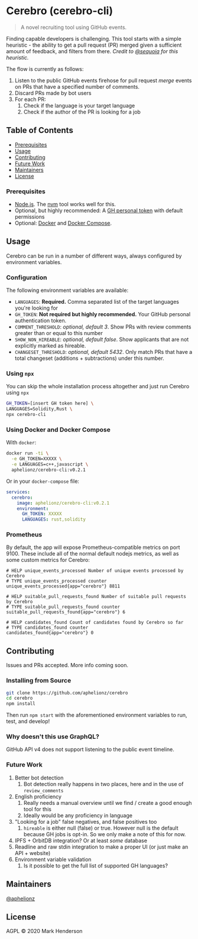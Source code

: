 # Cerebro (cerebro-cli)

> A novel recruiting tool using GitHub events.

Finding capable developers is challenging. This tool starts with a simple
heuristic - the ability to get a pull request (PR) merged given a sufficient
amount of feedback, and filters from there. _Credit to
[@sequoia](https://github.com/sequoia) for this heuristic._

The flow is currently as follows:

1. Listen to the public GitHub events firehose for pull request
_merge_ events on PRs that have a specified number of comments.
2. Discard PRs made by bot users
3. For each PR:
    1. Check if the language is your target language
    2. Check if the author of the PR is looking for a job

## Table of Contents

- [Prerequisites](#prerequisites)
- [Usage](#usage)
- [Contributing](#contributing)
- [Future Work](#future-work)
- [Maintainers](#maintainers)
- [License](#license)

### Prerequisites

- [Node.js](https://nodejs.org). The [nvm](https://nvm.sh) tool works well for
this.
- Optional, but highly recommended: A [GH personal token] with default
permissions
- Optional: [Docker] and [Docker Compose].

[GH personal token]: https://github.com/settings/tokens
[Docker]: https://docker.io
[Docker Compose]: https://docs.docker.com/compose/

## Usage

Cerebro can be run in a number of different ways, always configured by environment
variables.

### Configuration

The following environment variables are available:

- `LANGUAGES`: **Required.** Comma separated list of the target languages
you're looking for
- `GH_TOKEN`: **Not required but highly recommended.** Your GitHub personal
authentication token.
- `COMMENT_THRESHOLD`: _optional, default 3_. Show PRs with review comments
greater than or equal to this number
- `SHOW_NON_HIREABLE`: _optional, default false_. Show applicants that are not
explicitly marked as hireable.
- `CHANGESET_THRESHOLD`: _optional, default 5432_. Only match PRs that have a
total changeset (additions + subtractions) under this number.

### Using `npx`

You can skip the whole installation process altogether and just run Cerebro
using `npx`

```bash
GH_TOKEN=[insert GH token here] \
LANGUAGES=Solidity,Rust \
npx cerebro-cli
```

### Using Docker and Docker Compose

With `docker`:

```bash
docker run -ti \
  -e GH_TOKEN=XXXXX \
  -e LANGUAGES=c++,javascript \
  aphelionz/cerebro-cli:v0.2.1
```

Or in your `docker-compose` file:

```yaml
services:
  cerebro:
    image: aphelionz/cerebro-cli:v0.2.1
    environment:
      GH_TOKEN: XXXXX
      LANGUAGES: rust,solidity
```

### Prometheus

By default, the app will expose Prometheus-compatible metrics on port 9100.
These include all of the normal default nodejs metrics, as well as some custom
metrics for Cerebro:

```prometheus
# HELP unique_events_processed Number of unique events processed by Cerebro
# TYPE unique_events_processed counter
unique_events_processed{app="cerebro"} 8811

# HELP suitable_pull_requests_found Number of suitable pull requests by Cerebro
# TYPE suitable_pull_requests_found counter
suitable_pull_requests_found{app="cerebro"} 6

# HELP candidates_found Count of candidates found by Cerebro so far
# TYPE candidates_found counter
candidates_found{app="cerebro"} 0
```

## Contributing

Issues and PRs accepted. More info coming soon.

### Installing from Source

```bash
git clone https://github.com/aphelionz/cerebro
cd cerebro
npm install
```

Then run `npm start` with the aforementioned environment variables
to run, test, and develop!

### Why doesn't this use GraphQL?

GitHub API v4 does not support listening to the public event timeline.

### Future Work

1. Better bot detection
    1. Bot detection really happens in two places, here and in the use of `review_comments`
2. English proficiency
    1. Really needs a manual overview until we find / create a good enough tool
    for this
    2. Ideally would be any proficiency in language
3. "Looking for a job" false negatives, and false positives too
    1. `hireable` is either null (false) or true. However null is the default
    because GH jobs is opt-in. So we only make a note of this for now.
4. IPFS + OrbitDB integration? Or at least _some_ database
5. Readline and raw stdin integration to make a proper UI (or just make an
API + website)
6. Environment variable validation
    1. Is it possible to get the full list of supported GH languages?

## Maintainers

[@aphelionz](https://github.com/aphelionz)

## License

AGPL © 2020 Mark Henderson
